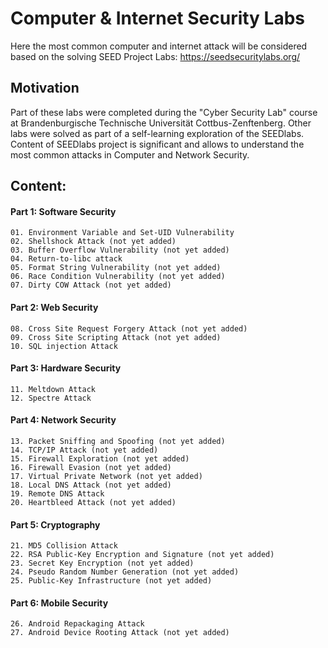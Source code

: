 # Computer & Internet Security Labs
Here the most common computer and internet attack will be considered based on the solving SEED Project Labs: https://seedsecuritylabs.org/

## Motivation
Part of these labs were completed during the "Cyber Security Lab" course at Brandenburgische Technische Universität Cottbus-Zenftenberg. Other labs were solved as part of a self-learning exploration of the SEEDlabs. Content of SEEDlabs project is significant and allows to understand the most common attacks in Computer and Network Security.

## Content:
  #### Part 1: Software Security
    01. Environment Variable and Set-UID Vulnerability
    02. Shellshock Attack (not yet added)
    03. Buffer Overflow Vulnerability (not yet added)
    04. Return-to-libc attack
    05. Format String Vulnerability (not yet added)
    06. Race Condition Vulnerability (not yet added)
    07. Dirty COW Attack (not yet added)
  #### Part 2: Web Security
    08. Cross Site Request Forgery Attack (not yet added)
    09. Cross Site Scripting Attack (not yet added)
    10. SQL injection Attack
  #### Part 3: Hardware Security
    11. Meltdown Attack
    12. Spectre Attack
  #### Part 4: Network Security
    13. Packet Sniffing and Spoofing (not yet added)
    14. TCP/IP Attack (not yet added)
    15. Firewall Exploration (not yet added)
    16. Firewall Evasion (not yet added)
    17. Virtual Private Network (not yet added)
    18. Local DNS Attack (not yet added)
    19. Remote DNS Attack
    20. Heartbleed Attack (not yet added)
  #### Part 5: Cryptography
    21. MD5 Collision Attack
    22. RSA Public-Key Encryption and Signature (not yet added)
    23. Secret Key Encryption (not yet added)
    24. Pseudo Random Number Generation (not yet added)
    25. Public-Key Infrastructure (not yet added)
  #### Part 6: Mobile Security
    26. Android Repackaging Attack
    27. Android Device Rooting Attack (not yet added)

